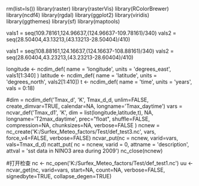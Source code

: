 rm(list=ls())
library(raster)
library(rasterVis)
library(RColorBrewer)
library(ncdf4)
library(rgdal)
library(ggplot2)
library(viridis)  
library(ggthemes) 
library(sf)
library(maptools)

vals1 = seq(109.78161,124.96637,(124.96637-109.78161)/340)
vals2 = seq(28.50404,43.13213,(43.13213-28.50404)/410)

vals1 = seq(108.88161,124.16637,(124.16637-108.88161)/340)
vals2 = seq(28.60404,43.23213,(43.23213-28.60404)/410)

longitude <- ncdim_def( name = 'longitude', units = 'degrees_east', vals1[1:340] )
latitude <- ncdim_def( name = 'latitude', units = 'degrees_north', vals2[1:410])
t <- ncdim_def( name = 'time', units = 'years', vals = 0:18)

#dim = ncdim_def('Tmax_d', 'K', Tmax_d_d, unlim=FALSE, create_dimvar=TRUE, calendar=NA, longname='Tmax_daytime')
vars = ncvar_def('Tmax_d1', 'K', dim = list(longitude,latitude,t), NA, longname='T2max_daytime', prec="float", shuffle=FALSE,
       compression=NA, chunksizes=NA, verbose=FALSE )
ncnew = nc_create('K:/Surfex_Meteo_factors/Test/def_test3.nc', vars, force_v4=FALSE, verbose=FALSE)
ncvar_put(nc = ncnew, varid=vars, vals=Tmax_d_d)
ncatt_put( nc = ncnew, varid = 0, attname = 'description', attval = 'sst data in NINO3 area during 2009')
nc_close(ncnew)

#打开检查
nc <- nc_open('K:/Surfex_Meteo_factors/Test/def_test1.nc')
uu <- ncvar_get(nc, varid=vars, start=NA, count=NA, verbose=FALSE, signedbyte=TRUE, collapse_degen=TRUE)


